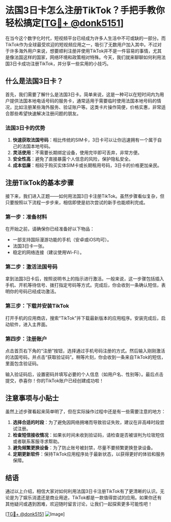 # 法国3日卡怎么注册TikTok？手把手教你轻松搞定[[TG💪+ @donk5151](https://t.me/s/donk5151)]

在当今这个数字化时代，短视频平台已经成为许多人生活中不可或缺的一部分。而TikTok作为全球最受欢迎的短视频应用之一，吸引了无数用户加入其中。不过对于许多海外用户来说，想要顺利注册并使用TikTok并不是一件容易的事情，尤其是像法国这样的国家，网络环境和政策相对特殊。今天，我们就来聊聊如何利用法国3日卡成功注册TikTok，并分享一些实用的小技巧。

## 什么是法国3日卡？

首先，我们需要了解什么是法国3日卡。简单来说，这是一种可以在短时间内为用户提供法国本地电话号码的服务卡，通常适用于需要临时使用法国本地号码的情况，比如注册某些海外服务、验证账户等。这类卡片操作简便，价格实惠，非常适合那些希望快速解决注册问题的朋友。

### 法国3日卡的优势

1. **快速获取法国号码**：相比传统的SIM卡，3日卡可以让你迅速拥有一个属于自己的法国本地号码。
2. **灵活使用**：不需要长期绑定设备，使用完毕即可丢弃，非常方便。
3. **安全性高**：避免了直接暴露个人信息的风险，保护隐私安全。
4. **成本低廉**：相较于购买实体SIM卡或长期租用号码，3日卡的价格更加亲民。

## 注册TikTok的基本步骤

接下来，我们进入正题——如何用法国3日卡注册TikTok。虽然步骤看似复杂，但只要按照以下流程一步步来，相信即使是初次尝试的新手也能顺利完成。

### 第一步：准备材料

在开始之前，请确保你已经准备好以下物品：
- 一部支持国际漫游功能的手机（安卓或iOS均可）。
- 法国3日卡一张。
- 稳定的网络连接（建议使用Wi-Fi）。

### 第二步：激活法国号码

拿到法国3日卡后，按照说明书上的指示进行激活。一般来说，这一步骤包括插入手机、开机等待信号、拨打指定号码等方式。完成后，你会收到一条确认短信，表明你的号码已经成功激活。

### 第三步：下载并安装TikTok

打开手机的应用商店，搜索“TikTok”并下载最新版本的应用程序。安装完成后，启动软件，进入主界面。

### 第四步：注册账户

点击首页右下角的“注册”按钮，选择通过手机号码注册的方式。然后输入刚刚激活的法国号码，并点击“获取验证码”。稍等片刻，你会收到一条来自TikTok的短信，里面包含验证码。

输入验证码后，设置密码并填写必要的个人信息（如用户名、性别等）。最后点击提交，恭喜你！你的TikTok账户已经创建成功啦！

## 注意事项与小贴士

虽然上述步骤看起来简单明了，但在实际操作过程中还是有一些需要注意的地方：

1. **选择合适的时段**：为了避免因网络拥堵而导致验证失败，建议在非高峰时段尝试注册。
2. **检查短信接收情况**：如果长时间未收到验证码，请检查是否被误判为垃圾短信或者联系客服寻求帮助。
3. **避免频繁更换设备**：为了防止账号被封禁，尽量不要频繁更换登录设备。
4. **定期更新软件**：保持TikTok应用程序处于最新状态，以获得更好的体验和服务保障。

## 结语

通过以上介绍，相信大家对如何利用法国3日卡注册TikTok有了更清晰的认识。无论是为了娱乐消遣还是商业用途，TikTok都是一款值得尝试的应用。如果你还有其他疑问或遇到困难，欢迎随时留言讨论，让我们一起探索更多可能性吧！

[[TG💪+ @donk5151](https://t.me/s/donk5151) ![Image](https://i.postimg.cc/rwNCRYN7/Snipaste-2025-04-30-17-27-05.png)]